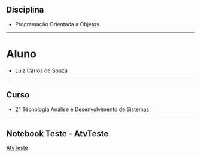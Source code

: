 ## Disciplina
* Programação Orientada a Objetos
**********************
# Aluno
   * Luiz Carlos de Souza
**********************
## Curso
   * 2° Técnologia Analise e Desenvolvimento de Sistemas   
**********************
## Notebook Teste - AtvTeste
[AtvTeste](https://github.com/lcsouzacvel/IFPR_CVEL/blob/main/poo/AtvTeste/nootebook/AtividadeTeste.ipynb)

